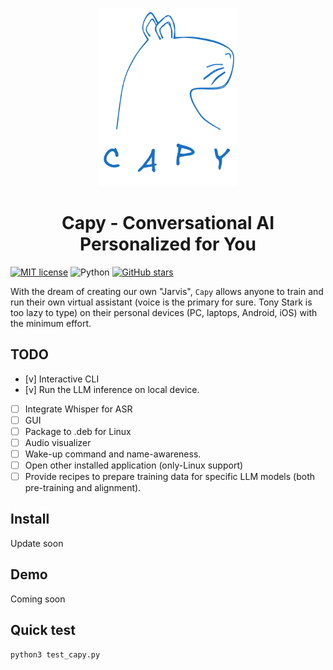 <p align="center">
  <img src="./docs/capy_logo_w_txt.png" style="width: 224px; max-width: 100%; height: auto;"/>
</p>


<h1 align="center">Capy - Conversational AI Personalized for You</h1>

[![MIT license](https://img.shields.io/badge/License-MIT-blue.svg)](https://lbesson.mit-license.org/)
![Python](https://img.shields.io/badge/python-3.10%2B-pink.svg)
[![GitHub stars](https://img.shields.io/github/stars/tranminhduc4796/capy?style=social&label=Star)](https://github.com/tranminhduc4796/capy)

With the dream of creating our own "Jarvis", `Capy` allows anyone to train and run their own virtual assistant (voice is the primary for sure. Tony Stark is too lazy to type) on their personal devices (PC, laptops, Android, iOS) with the minimum effort.

## TODO
- [v] Interactive CLI
- [v] Run the LLM inference on local device.
- [ ] Integrate Whisper for ASR
- [ ] GUI
- [ ] Package to .deb for Linux
- [ ] Audio visualizer
- [ ] Wake-up command and name-awareness.
- [ ] Open other installed application (only-Linux support)
- [ ] Provide recipes to prepare training data for specific LLM models (both pre-training and alignment).

## Install
Update soon

## Demo
Coming soon


## Quick test
```bash
python3 test_capy.py
```